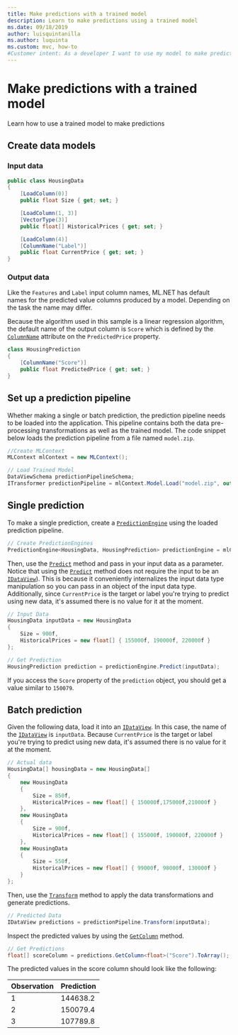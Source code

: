 ```yaml
---
title: Make predictions with a trained model
description: Learn to make predictions using a trained model
ms.date: 09/18/2019
author: luisquintanilla
ms.author: luquinta
ms.custom: mvc, how-to
#Customer intent: As a developer I want to use my model to make predictions
---
```


# Make predictions with a trained model

Learn how to use a trained model to make predictions

## Create data models

### Input data

```csharp
public class HousingData
{
    [LoadColumn(0)]
    public float Size { get; set; }

    [LoadColumn(1, 3)]
    [VectorType(3)]
    public float[] HistoricalPrices { get; set; }

    [LoadColumn(4)]
    [ColumnName("Label")]
    public float CurrentPrice { get; set; }
}
```

### Output data

Like the `Features` and `Label` input column names, ML.NET has default names for the predicted value columns produced by a model. Depending on the task the name may differ.

Because the algorithm used in this sample is a linear regression algorithm, the default name of the output column is `Score` which is defined by the [`ColumnName`](xref:Microsoft.ML.Data.ColumnNameAttribute) attribute on the `PredictedPrice` property.

```csharp
class HousingPrediction
{
    [ColumnName("Score")]
    public float PredictedPrice { get; set; }
}
```

## Set up a prediction pipeline

Whether making a single or batch prediction, the prediction pipeline needs to be loaded into the application. This pipeline contains both the data pre-processing transformations as well as the trained model. The code snippet below loads the prediction pipeline from a file named `model.zip`.

```csharp
//Create MLContext 
MLContext mlContext = new MLContext();

// Load Trained Model
DataViewSchema predictionPipelineSchema;
ITransformer predictionPipeline = mlContext.Model.Load("model.zip", out predictionPipelineSchema);
```

## Single prediction

To make a single prediction, create a [`PredictionEngine`](xref:Microsoft.ML.PredictionEngine%602) using the loaded prediction pipeline.

```csharp
// Create PredictionEngines
PredictionEngine<HousingData, HousingPrediction> predictionEngine = mlContext.Model.CreatePredictionEngine<HousingData, HousingPrediction>(predictionPipeline);
```

Then, use the [`Predict`](xref:Microsoft.ML.PredictionEngineBase%602.Predict*) method and pass in your input data as a parameter. Notice that using the [`Predict`](xref:Microsoft.ML.PredictionEngineBase%602.Predict*) method does not require the input to be an [`IDataView`](xref:Microsoft.ML.IDataView)). This is because it conveniently internalizes the input data type manipulation so you can pass in an object of the input data type. Additionally, since `CurrentPrice` is the target or label you're trying to predict using new data, it's assumed there is no value for it at the moment.

```csharp
// Input Data
HousingData inputData = new HousingData
{
    Size = 900f,
    HistoricalPrices = new float[] { 155000f, 190000f, 220000f }
};

// Get Prediction
HousingPrediction prediction = predictionEngine.Predict(inputData);
```

If you access the `Score` property of the `prediction` object, you should get a value similar to `150079`.

## Batch prediction

Given the following data, load it into an [`IDataView`](xref:Microsoft.ML.IDataView). In this case, the name of the [`IDataView`](xref:Microsoft.ML.IDataView) is `inputData`. Because `CurrentPrice` is the target or label you're trying to predict using new data, it's assumed there is no value for it at the moment.

```csharp
// Actual data
HousingData[] housingData = new HousingData[]
{
    new HousingData
    {
        Size = 850f,
        HistoricalPrices = new float[] { 150000f,175000f,210000f }
    },
    new HousingData
    {
        Size = 900f,
        HistoricalPrices = new float[] { 155000f, 190000f, 220000f }
    },
    new HousingData
    {
        Size = 550f,
        HistoricalPrices = new float[] { 99000f, 98000f, 130000f }
    }
};
```

Then, use the [`Transform`](xref:Microsoft.ML.ITransformer.Transform*) method to apply the data transformations and generate predictions.

```csharp
// Predicted Data
IDataView predictions = predictionPipeline.Transform(inputData);
```

Inspect the predicted values by using the [`GetColumn`](xref:Microsoft.ML.Data.ColumnCursorExtensions.GetColumn*) method.

```csharp
// Get Predictions
float[] scoreColumn = predictions.GetColumn<float>("Score").ToArray();
```

The predicted values in the score column should look like the following:

| Observation | Prediction |
|---|---|
| 1 | 144638.2 |
| 2 | 150079.4 |
| 3 | 107789.8 |
